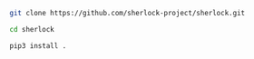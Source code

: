```sh
git clone https://github.com/sherlock-project/sherlock.git
```

```sh
cd sherlock
```

```sh
pip3 install .
```